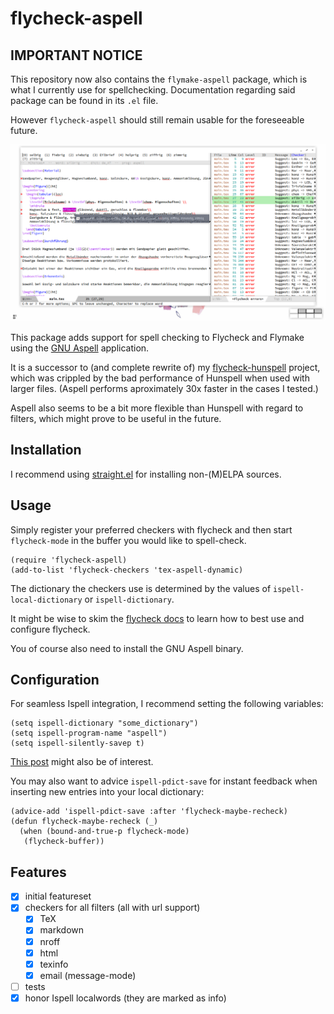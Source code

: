 # flycheck-aspell

## IMPORTANT NOTICE

This repository now also contains the `flymake-aspell` package, which is what I currently use for spellchecking.
Documentation regarding said package can be found in its `.el` file.

However `flycheck-aspell` should still remain usable for the
foreseeable future.

![flycheck-aspell in action](screenshot.png)

This package adds support for spell checking to Flycheck and Flymake using the [GNU Aspell](http://aspell.net) application.

It is a successor to (and complete rewrite of) my [flycheck-hunspell](https://github.com/leotaku/flycheck-hunspell) project, which was crippled by the bad performance of Hunspell when used with larger files. (Aspell performs aproximately 30x faster in the cases I tested.)

Aspell also seems to be a bit more flexible than Hunspell with regard to filters, which might prove to be useful in the future.

## Installation

I recommend using [straight.el](https://github.com/raxod502/straight.el) for installing non-(M)ELPA sources.

## Usage

Simply register your preferred checkers with flycheck and then start `flycheck-mode` in the buffer you would like to spell-check.

```emacs-lisp
(require 'flycheck-aspell)
(add-to-list 'flycheck-checkers 'tex-aspell-dynamic)
```

The dictionary the checkers use is determined by the values of `ispell-local-dictionary` or `ispell-dictionary`.

It might be wise to skim the [flycheck docs](https://www.flycheck.org/en/latest/) to learn how to best use and configure flycheck.

You of course also need to install the GNU Aspell binary.

## Configuration

For seamless Ispell integration, I recommend setting the following variables:

```emacs-lisp
(setq ispell-dictionary "some_dictionary")
(setq ispell-program-name "aspell")
(setq ispell-silently-savep t)
```

[This post](https://blog.binchen.org/posts/what-s-the-best-spell-check-set-up-in-emacs.html) might also be of interest.

You may also want to advice `ispell-pdict-save` for instant feedback when inserting new entries into your local dictionary:

```emacs-lisp
(advice-add 'ispell-pdict-save :after 'flycheck-maybe-recheck)
(defun flycheck-maybe-recheck (_)
  (when (bound-and-true-p flycheck-mode)
   (flycheck-buffer))
```

## Features

- [X] initial featureset
- [X] checkers for all filters (all with url support)
  - [X] TeX
  - [X] markdown
  - [X] nroff
  - [X] html
  - [X] texinfo
  - [X] email (message-mode)
- [ ] tests
- [X] honor Ispell localwords (they are marked as info)
